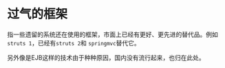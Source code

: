 # 过气的框架

指一些遗留的系统还在使用的框架，市面上已经有更好、更先进的替代品。例如`struts 1`，已经有`struts 2`和 `springmvc`替代它。

另外像是EJB这样的技术由于种种原因，国内没有流行起来，也归在此处。